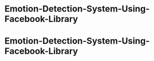 # Emotion-Detection-System-Using-Facebook-Library
# Emotion-Detection-System-Using-Facebook-Library
